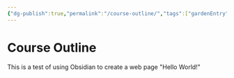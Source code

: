 ```yaml
---
{"dg-publish":true,"permalink":"/course-outline/","tags":["gardenEntry"]}
---
```


# Course Outline
This is a test of using Obsidian to create a web page
"Hello World!"
